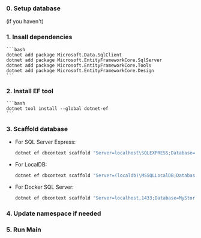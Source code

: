 ### 0. Setup database
(if you haven't)

### 1. Insall dependencies

    ```bash
    dotnet add package Microsoft.Data.SqlClient
    dotnet add package Microsoft.EntityFrameworkCore.SqlServer
    dotnet add package Microsoft.EntityFrameworkCore.Tools
    dotnet add package Microsoft.EntityFrameworkCore.Design
    ```

### 2. Install EF tool

    ```bash
    dotnet tool install --global dotnet-ef
    ```

### 3. Scaffold database

- For SQL Server Express:
    ```bash
    dotnet ef dbcontext scaffold "Server=localhost\SQLEXPRESS;Database=MyStore;Trusted_Connection=true;TrustServerCertificate=true;" Microsoft.EntityFrameworkCore.SqlServer --output-dir Models
    ```

- For LocalDB:
    ```bash
    dotnet ef dbcontext scaffold "Server=(localdb)\MSSQLLocalDB;Database=MyStore;Trusted_Connection=true;" Microsoft.EntityFrameworkCore.SqlServer --output-dir Models
    ```

- For Docker SQL Server:
    ```bash
    dotnet ef dbcontext scaffold "Server=localhost,1433;Database=MyStore;User Id=sa;Password=<YourPassword>;TrustServerCertificate=true;" Microsoft.EntityFrameworkCore.SqlServer --output-dir Models
    ```

### 4. Update namespace if needed

### 5. Run Main
